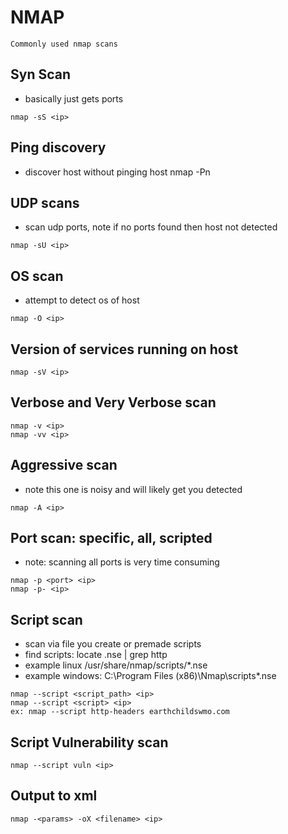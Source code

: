 # NMAP

    Commonly used nmap scans
    
## Syn Scan
* basically just gets ports
``` 
nmap -sS <ip> 
```

## Ping discovery
* discover host without pinging host
nmap -Pn <ip>

## UDP scans
* scan udp ports, note if no ports found then host not detected
``` 
nmap -sU <ip> 
```

## OS scan
* attempt to detect os of host
``` 
nmap -O <ip> 
```

## Version of services running on host
```
nmap -sV <ip>
```

## Verbose and Very Verbose scan
```
nmap -v <ip>
nmap -vv <ip>
```

## Aggressive scan
* note this one is noisy and will likely get you detected
```
nmap -A <ip>
```

## Port scan: specific, all, scripted
* note: scanning all ports is very time consuming
```
nmap -p <port> <ip> 
nmap -p- <ip>
```

## Script scan
* scan via file you create or premade scripts
* find scripts: locate .nse | grep http
* example linux /usr/share/nmap/scripts/*.nse
* example windows: C:\Program Files (x86)\Nmap\scripts\*.nse
```
nmap --script <script_path> <ip>
nmap --script <script> <ip>
ex: nmap --script http-headers earthchildswmo.com
```

## Script Vulnerability scan
```
nmap --script vuln <ip>
```

## Output to xml
```
nmap -<params> -oX <filename> <ip>
```
